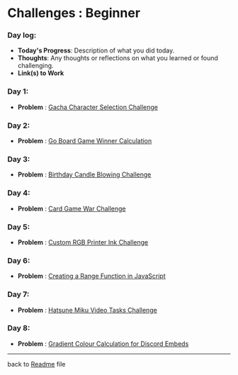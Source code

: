 # Challenges : Beginner

### Day log:

- **Today's Progress**: Description of what you did today.
- **Thoughts**: Any thoughts or reflections on what you learned or found challenging.
- **Link(s) to Work**

### Day 1:

- **Problem** :
  [Gacha Character Selection Challenge](day%20logs/day1/day1.md)

### Day 2:

- **Problem** :
  [Go Board Game Winner Calculation](day%20logs/day2/day2.md)

### Day 3:

- **Problem** :
  [Birthday Candle Blowing Challenge](day%20logs/day3/day3.md)

### Day 4:

- **Problem** :
  [Card Game War Challenge](day%20logs/day4/day4.md)

### Day 5:

- **Problem** :
  [Custom RGB Printer Ink Challenge](day%20logs/day5/day5.md)

### Day 6:

- **Problem** :
  [Creating a Range Function in JavaScript](day%20logs/day6/day6.md)

### Day 7:

- **Problem** :
  [Hatsune Miku Video Tasks Challenge](day%20logs/day7/day7.md)
 

### Day 8:

- **Problem** :
  [ Gradient Colour Calculation for Discord Embeds](day%20logs/day8/day8.md)

---

back to [Readme](readme.md) file
